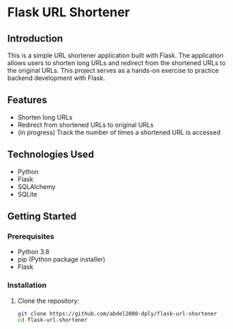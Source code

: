 # Flask URL Shortener

## Introduction
This is a simple URL shortener application built with Flask. The application allows users to shorten long URLs and redirect from the shortened URLs to the original URLs. This project serves as a hands-on exercise to practice backend development with Flask.

## Features
- Shorten long URLs
- Redirect from shortened URLs to original URLs
- (in progress) Track the number of times a shortened URL is accessed

## Technologies Used
- Python
- Flask
- SQLAlchemy
- SQLite

## Getting Started

### Prerequisites
- Python 3.8
- pip (Python package installer)
- Flask

### Installation
1. Clone the repository:
   ```bash
   git clone https://github.com/abdel2000-dply/flask-url-shortener
   cd flask-url-shortener
